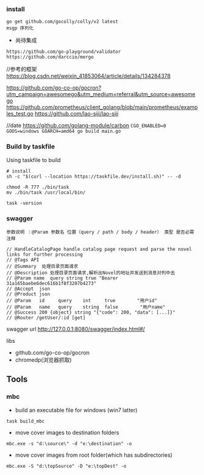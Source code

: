 ### install

```shell
go get github.com/gocolly/colly/v2 latest
msgp 序列化
```

- 尚待集成
```text
https://github.com/go-playground/validator
https://github.com/darccio/mergo
```


//参考的框架
https://blog.csdn.net/weixin_41853064/article/details/134284378

https://github.com/go-co-op/gocron?utm_campaign=awesomego&utm_medium=referral&utm_source=awesomego
https://github.com/prometheus/client_golang/blob/main/prometheus/examples_test.go
https://github.com/lao-siji/lao-siji

//date
https://github.com/golang-module/carbon
``
CGO_ENABLED=0 GOOS=windows GOARCH=amd64 go build main.go
``

### Build by taskfile

Using taskfile to build

```shell
# install 
sh -c "$(curl --location https://taskfile.dev/install.sh)" -- -d

chmod -R 777 ./bin/task
mv ./bin/task /usr/local/bin/

task -version

```

### swagger

```text
参数说明 ：@Param 参数名 位置（query / path / body / header） 类型 是否必需 注释

// HandleCatalogPage handle catalog page request and parse the novel links for further processing
// @Tags API
// @Summary  处理目录页面请求
// @Description 处理目录页面请求,解析出Novel的地址并发送到消息对列中去
// @Param name	query string true "Bearer 31a165baebe6dec616b1f8f3207b4273"
// @Accept  json
// @Product json
// @Param   id     query    int     true        "用户id"
// @Param   name   query    string  false        "用户name"
// @Success 200 {object} string	"{"code": 200, "data": [...]}"
// @Router /getUser/:id [get]
```
swagger url
http://127.0.0.1:8080/swagger/index.html#/

libs

* github.com/go-co-op/gocron
* chromedp(浏览器抓取)

## Tools

### mbc

+ build an executable file for windows (win7 latter)

```shell
task build_mbc
```

+ move cover images to destination folders

```shell
mbc.exe -s "d:\source\" -d "e:\destination" -o
```

+ move cover images from root folder(which has subdirectories)

```shell
mbc.exe -S "d:\topSource" -D "e:\topDest" -o 
```